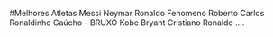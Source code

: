 #Melhores Atletas
Messi
Neymar
Ronaldo Fenomeno
Roberto Carlos
Ronaldinho Gaúcho - BRUXO
Kobe Bryant
<Ronaldo Fenomeno>
Cristiano Ronaldo
....
  
